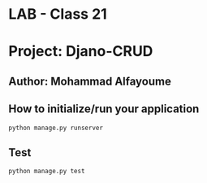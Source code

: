# LAB - Class 21

# Project: Djano-CRUD

## Author: Mohammad Alfayoume

## How to initialize/run your application 

```
python manage.py runserver
```
## Test

```python manage.py test```